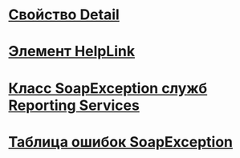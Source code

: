 # [Свойство Detail](detail-property.md)
# [Элемент HelpLink](helplink-element.md)
# [Класс SoapException служб Reporting Services](reporting-services-soapexception-class.md)
# [Таблица ошибок SoapException](soapexception-errors-table.md)
